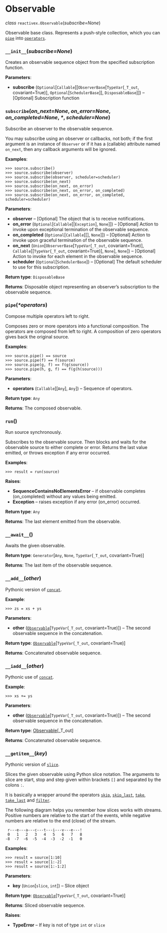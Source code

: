 <!-- https://rxpy.readthedocs.io/en/latest/reference_observable.html -->
<!-- 1655 -->
# Observable

*class* `reactivex.Observable`(*subscribe=None*)

Observable base class. Represents a push-style collection, which you can [`pipe`](reference_observable_factory.html#reactivex.pipe "reactivex.pipe") into [`operators`](reference_operators.html#module-reactivex.operators "reactivex.operators").

### `__init__`(*subscribe=None*)

Creates an observable sequence object from the specified subscription function.

**Parameters**:

*   **subscribe** (`Optional`[`Callable`[[`ObserverBase`[`TypeVar`(`_T_out`, covariant=True)], `Optional`[`SchedulerBase`]], `DisposableBase`]]) – [Optional] Subscription function

### `subscribe`(*on\_next=None*, *on\_error=None*, *on\_completed=None*, *\**, *scheduler=None*)

Subscribe an observer to the observable sequence.

You may subscribe using an observer or callbacks, not both; if the first argument is an instance of `Observer` or if it has a (callable) attribute named `on_next`, then any callback arguments will be ignored.

**Examples**:

```
>>> source.subscribe()
>>> source.subscribe(observer)
>>> source.subscribe(observer, scheduler=scheduler)
>>> source.subscribe(on_next)
>>> source.subscribe(on_next, on_error)
>>> source.subscribe(on_next, on_error, on_completed)
>>> source.subscribe(on_next, on_error, on_completed, scheduler=scheduler)

```

**Parameters**:

*   **observer** – [Optional] The object that is to receive notifications.
*   **on\_error** (`Optional`[`Callable`[[`Exception`], `None`]]) – [Optional] Action to invoke upon exceptional termination of the observable sequence.
*   **on\_completed** (`Optional`[`Callable`[[], `None`]]) – [Optional] Action to invoke upon graceful termination of the observable sequence.
*   **on\_next** (`Union`[`ObserverBase`[`TypeVar`(`_T_out`, covariant=True)], `Callable`[[`TypeVar`(`_T_out`, covariant=True)], `None`], `None`]) – [Optional] Action to invoke for each element in the observable sequence.
*   **scheduler** (`Optional`[`SchedulerBase`]) – [Optional] The default scheduler to use for this subscription.

**Return type**:
`DisposableBase`

**Returns**:
Disposable object representing an observer’s subscription to the observable sequence.

### `pipe`(*\*operators*)

Compose multiple operators left to right.

Composes zero or more operators into a functional composition. The operators are composed from left to right. A composition of zero operators gives back the original source.

**Examples**:

```
>>> source.pipe() == source
>>> source.pipe(f) == f(source)
>>> source.pipe(g, f) == f(g(source))
>>> source.pipe(h, g, f) == f(g(h(source)))

```

**Parameters**:

*   **operators** (`Callable`[[`Any`], `Any`]) – Sequence of operators.

**Return type**:
`Any`

**Returns**:
The composed observable.

### `run`()

Run source synchronously.

Subscribes to the observable source. Then blocks and waits for the observable source to either complete or error. Returns the last value emitted, or throws exception if any error occurred.

**Examples**:

```
>>> result = run(source)

```

**Raises**:

*   **SequenceContainsNoElementsError** – if observable completes (on\_completed) without any values being emitted.
*   **Exception** – raises exception if any error (on\_error) occurred.

**Return type**:
`Any`

**Returns**:
The last element emitted from the observable.

### `__await__`()

Awaits the given observable.

**Return type**:
`Generator`[`Any`, `None`, `TypeVar`(`_T_out`, covariant=True)]

**Returns**:
The last item of the observable sequence.

### `__add__`(*other*)

Pythonic version of [`concat`](reference_observable_factory.html#reactivex.concat "reactivex.concat").

**Example**:

```
>>> zs = xs + ys

```

**Parameters**:

*   **other** ([`Observable`](reference_observable_factory.html#reactivex.Observable "reactivex.observable.observable.Observable")[`TypeVar`(`_T_out`, covariant=True)]) – The second observable sequence in the concatenation.

**Return type**:
[`Observable`](reference_observable_factory.html#reactivex.Observable "reactivex.observable.observable.Observable")[`TypeVar`(`_T_out`, covariant=True)]

**Returns**:
Concatenated observable sequence.

### `__iadd__`(*other*)

Pythonic use of [`concat`](reference_observable_factory.html#reactivex.concat "reactivex.concat").

**Example**:

```
>>> xs += ys

```

**Parameters**:

*   **other** ([`Observable`](reference_observable_factory.html#reactivex.Observable "reactivex.observable.observable.Observable")[`TypeVar`(`_T_out`, covariant=True)]) – The second observable sequence in the concatenation.

**Return type**:
[Observable](reference_observable_factory.html#reactivex.Observable "reactivex.Observable")[\_T\_out]

**Returns**:
Concatenated observable sequence.

### `__getitem__`(*key*)

Pythonic version of [`slice`](reference_operators.html#reactivex.operators.slice "reactivex.operators.slice").

Slices the given observable using Python slice notation. The arguments to slice are start, stop and step given within brackets `[]` and separated by the colons `:`.

It is basically a wrapper around the operators [`skip`](reference_operators.html#reactivex.operators.skip "reactivex.operators.skip"), [`skip_last`](reference_operators.html#reactivex.operators.skip_last "reactivex.operators.skip_last"), [`take`](reference_operators.html#reactivex.operators.take "reactivex.operators.take"), [`take_last`](reference_operators.html#reactivex.operators.take_last "reactivex.operators.take_last") and [`filter`](reference_operators.html#reactivex.operators.filter "reactivex.operators.filter").

The following diagram helps you remember how slices works with streams. Positive numbers are relative to the start of the events, while negative numbers are relative to the end (close) of the stream.

```
 r---e---a---c---t---i---v---e---!
 0   1   2   3   4   5   6   7   8
-8  -7  -6  -5  -4  -3  -2  -1   0

```

**Examples**:

```
>>> result = source[1:10]
>>> result = source[1:-2]
>>> result = source[1:-1:2]

```

**Parameters**:

*   **key** (`Union`[`slice`, `int`]) – Slice object

**Return type**:
[`Observable`](reference_observable_factory.html#reactivex.Observable "reactivex.observable.observable.Observable")[`TypeVar`(`_T_out`, covariant=True)]

**Returns**:
Sliced observable sequence.

**Raises**:

*   **TypeError** – If key is not of type `int` or `slice`

